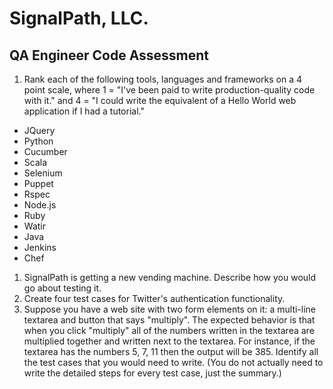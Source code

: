 # SignalPath, LLC.
## QA Engineer Code Assessment

1. Rank each of the following tools, languages and frameworks on a 4 point scale, where 1 = "I've been paid to write production-quality code with it." and 4 = "I could write the equivalent of a Hello World web application if I had a tutorial."
  * JQuery
  * Python
  * Cucumber
  * Scala
  * Selenium
  * Puppet
  * Rspec
  * Node.js
  * Ruby
  * Watir
  * Java
  * Jenkins
  * Chef
1. SignalPath is getting a new vending machine. Describe how you would go about testing it.
1. Create four test cases for Twitter's authentication functionality.
1. Suppose you have a web site with two form elements on it: a multi-line textarea and button that says "multiply". The expected behavior is that when you click "multiply" all of the numbers written in the textarea are multiplied together and written next to the textarea. For instance, if the textarea has the numbers 5, 7, 11 then the output will be 385. Identify all the test cases that you would need to write. (You do not actually need to write the detailed steps for every test case, just the summary.)

